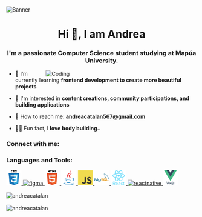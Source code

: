 <img align="center" alt="Banner" width="900" src="https://drive.google.com/uc?export=view&id=1IwisR23aLQkWfYPrL8auB1a1PHl1ZexG">
<h1 align="center">Hi 👋, I am Andrea</h1>
<h3 align="center">I'm a passionate Computer Science student studying at Mapúa University.</h3>
<img align="right" alt="Coding" width="400" src="https://media.giphy.com/media/r2DUElTq9VYMfjxWNA/giphy.gif" style="border:none;">

- 🌸 I’m currently learning **frontend development to create more beautiful projects**

- 🎀 I'm interested in **content creations, community participations, and building applications**

- 💝 How to reach me: **andreacatalan567@gmail.com**

- 💪🏻 Fun fact, **I love body building..**

<h3 align="left">Connect with me:</h3>
<p align="left">
</p>

<h3 align="left">Languages and Tools:</h3>
<p align="left"> <a href="https://www.w3schools.com/css/" target="_blank" rel="noreferrer"> <img src="https://raw.githubusercontent.com/devicons/devicon/master/icons/css3/css3-original-wordmark.svg" alt="css3" width="40" height="40"/> </a> <a href="https://www.figma.com/" target="_blank" rel="noreferrer"> <img src="https://www.vectorlogo.zone/logos/figma/figma-icon.svg" alt="figma" width="40" height="40"/> </a> <a href="https://www.w3.org/html/" target="_blank" rel="noreferrer"> <img src="https://raw.githubusercontent.com/devicons/devicon/master/icons/html5/html5-original-wordmark.svg" alt="html5" width="40" height="40"/> </a> <a href="https://www.java.com" target="_blank" rel="noreferrer"> <img src="https://raw.githubusercontent.com/devicons/devicon/master/icons/java/java-original.svg" alt="java" width="40" height="40"/> </a> <a href="https://developer.mozilla.org/en-US/docs/Web/JavaScript" target="_blank" rel="noreferrer"> <img src="https://raw.githubusercontent.com/devicons/devicon/master/icons/javascript/javascript-original.svg" alt="javascript" width="40" height="40"/> </a> <a href="https://www.mysql.com/" target="_blank" rel="noreferrer"> <img src="https://raw.githubusercontent.com/devicons/devicon/master/icons/mysql/mysql-original-wordmark.svg" alt="mysql" width="40" height="40"/> </a> <a href="https://reactjs.org/" target="_blank" rel="noreferrer"> <img src="https://raw.githubusercontent.com/devicons/devicon/master/icons/react/react-original-wordmark.svg" alt="react" width="40" height="40"/> </a> <a href="https://reactnative.dev/" target="_blank" rel="noreferrer"> <img src="https://reactnative.dev/img/header_logo.svg" alt="reactnative" width="40" height="40"/> </a> <a href="https://vuejs.org/" target="_blank" rel="noreferrer"> <img src="https://raw.githubusercontent.com/devicons/devicon/master/icons/vuejs/vuejs-original-wordmark.svg" alt="vuejs" width="40" height="40"/> </a> </p>

<p><img align="center" src="https://github-readme-stats.vercel.app/api/top-langs?username=andreacatalan&show_icons=true&locale=en&layout=compact" alt="andreacatalan" /></p>

<p><img align="center" src="https://github-readme-streak-stats.herokuapp.com/?user=andreacatalan&" alt="andreacatalan" /></p>
